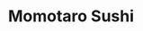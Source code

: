 ---
layout: place
title: "Momotaro Sushi"
permalink: /virginia/richmond/momotaro-sushi.html
stateAbbr: VA
stateName: Virginia
cityName: Richmond
seo:
  name: "Momotaro Sushi"
  type: Restaurant
  links: null
description: "Momotaro Sushi serves delicious sushi in Richmond, Virginia. Try fresh Japanese dishes for a great dining experience. Available for takeout, delivery, lunch, and dinner."
place_id: ChIJScJIn-QTsYkRtrYHIAa8T9s
photos:
  - name: >-
      places/ChIJScJIn-QTsYkRtrYHIAa8T9s/photos/AeeoHcJaAbui3FZscuWmWX2Z8jBPPzpL1Vn6OWJpR0uEC0RsD0aPrBEtbL2zsdd8RzUP5xotX6dlMDpSGBFGpfdJiuIgx0zQHsJy-xdEWiTicrMrv-Rr8UrCsP9CeJsxplg-Y822OxxRucBWAYqI9Vx3w2ga7r_fK9xW8daDxrpIAeUmdcSrPNZusIpGrTR9tdBuovcN-Gd6l0v6tQ1G4tbW3nxh34RLQu0FwLp8Tslel7wRFP377e0EOVaNMkV6Zip_i5gG-l-qh38tLgWZ9uT-s2N2lLQzdoD-RMkxkKYym0RnEB8IiWLQfYJUfVzJHnbzvCqttxHwzgikCUPJdVaXSAES_BcQrEOCpVqQulzuXHoY1ItCoW5DEDV9fgt60p6ZHasB8FF4-wyY60DIDbbz4dBQrdxXM8CshYc3TqjJzk9GwkJP
    widthPx: 3024
    heightPx: 4032
    authorAttributions:
      - displayName: Dallas Burruss
        uri: https://maps.google.com/maps/contrib/109613970441288252228
        photoUri: >-
          https://lh3.googleusercontent.com/a-/ALV-UjWp2Py5ZUIZ4V28a9cCJPwdFWq0YoUcS_7m0Koq5RAi1CQ3sF98=s100-p-k-no-mo
    flagContentUri: >-
      https://www.google.com/local/imagery/report/?cb_client=maps_api_places.places_api&image_key=!1e10!2sCIHM0ogKEICAgICjgPfY0gE&hl=en-US
    googleMapsUri: >-
      https://www.google.com/maps/place//data=!3m4!1e2!3m2!1sCIHM0ogKEICAgICjgPfY0gE!2e10!4m2!3m1!1s0x89b113e49f48c249:0xdb4fbc062007b6b6
  - name: >-
      places/ChIJScJIn-QTsYkRtrYHIAa8T9s/photos/AeeoHcI0a_uk2BkOrVF7AAPlYlqsbQFoKByEUWrL-CC7dPJFxgB33xjFum_AE9zcqVeOL_IVxYCJM0xoSMKW8iQVKSzxL2RkHzJ7sjwp0NSxU9siBNIjnVG2iRYr3ksIKjKppdV5Mco3trj1QfOm7cQw9KixKTnI9eyy_0ujlcyfnaPaOGF3BeYRLZsoZpg-7gO6Je7NlPUgaLeSzJye-ZLoXa94qqYSz3EQTaLjktqFED-JSa_lRyPqi2acf6qLi2Tv3ucCQzOeB969cLicNcWoQnsP7zqadx44NWk40d05FD0bn3UeAJzX_Lw3CA8HxvxSu3pmv0-13IWdmbKxrg-f2C7tMTyEErIe6JtXFYYsZ4hzp0xaDQOvvudZQNB4XzMwTNuN2kJRDP9eNyVgbddpCt8i80Y2guIVKi0o0GUb5hpfYUXJ
    widthPx: 4800
    heightPx: 2700
    authorAttributions:
      - displayName: Mohammed R.
        uri: https://maps.google.com/maps/contrib/118427610398381463340
        photoUri: >-
          https://lh3.googleusercontent.com/a-/ALV-UjUyj_oBV_N3mZffsty7GIZOGi0Gt6c4rsYEvX_TqKtSWMH1SWh8FQ=s100-p-k-no-mo
    flagContentUri: >-
      https://www.google.com/local/imagery/report/?cb_client=maps_api_places.places_api&image_key=!1e10!2sCIHM0ogKEICAgIC47oeqxgE&hl=en-US
    googleMapsUri: >-
      https://www.google.com/maps/place//data=!3m4!1e2!3m2!1sCIHM0ogKEICAgIC47oeqxgE!2e10!4m2!3m1!1s0x89b113e49f48c249:0xdb4fbc062007b6b6
  - name: >-
      places/ChIJScJIn-QTsYkRtrYHIAa8T9s/photos/AeeoHcLzvrser2-3ZIDVQtQ1LY6ogPE3jRICrnYxxoAykpMnzT2SR0FCkXbog9ruTHAiya3XN0uIkeAyKO-LPH-TnbK-O2CHWJe1BgARFrDLbYVZvW0iGc9-rMU6Mva0qUdOCkIw7kCreDKDme4oWmyF78zONJQOSOStOjUvfktZAdye6Wl9CaZeFaL1Ca-BCgf02HlW0L1-L0koscDfRs6gz2FSN4gNrd3WtWt1hM44PaWsoKq9O8NpV2nbXJQ0AykWK7Sn2R1V0kPYANq4xyLy_pOfiWQ4UO_SicZaqjqixObzJ2W5rbOf3bxCYbukH-LqRNXikzADSFQd1bLQYZgKbtVcIjLNi3M77RTNZd1_q9pxYfLyLzSaYLkbrR6pij2Qb4gx_9pWKQQY8ranEl52krxHH2JaHDghTfpzWcMiU0V0-A
    widthPx: 3024
    heightPx: 4032
    authorAttributions:
      - displayName: Natalie Wiley
        uri: https://maps.google.com/maps/contrib/112128835342928386553
        photoUri: >-
          https://lh3.googleusercontent.com/a/ACg8ocLWCrgOEvTRK6XD3_NKMqrfSjn0h3YouF1Z-TOuW6_PB3Sd0g=s100-p-k-no-mo
    flagContentUri: >-
      https://www.google.com/local/imagery/report/?cb_client=maps_api_places.places_api&image_key=!1e10!2sCIHM0ogKEICAgID_tYDkYg&hl=en-US
    googleMapsUri: >-
      https://www.google.com/maps/place//data=!3m4!1e2!3m2!1sCIHM0ogKEICAgID_tYDkYg!2e10!4m2!3m1!1s0x89b113e49f48c249:0xdb4fbc062007b6b6
  - name: >-
      places/ChIJScJIn-QTsYkRtrYHIAa8T9s/photos/AeeoHcJ8o3mrxfgj-w4pjO4PXdXOPVPEVySaxyafqv_GLjxHQnPap_H4V6IEv-GvQ3TXoLQwbSCiSGk9dP1OUv46RSPFo3kd5gsoF6gJLSX8fb8TmEC0U0OTL7dDmRFcMrnEwKzTkdomAnnm484zE3QRlnWU6bX7XDeSFBRqwb_W3IO_sRVMEIJ0eaWcGjIXdoEOpGEWhgowvh_7Pf7UR-X2sowFouKB_HDyoGF28B3hT2ZuTmVINYpXoNmK56X1RIVQQYpJZsQQWps64W4Apc-6T5CWUADM-JzIeW8bB8a3ZaPFGD5kj_GSPO9oteuRqN1xyJbDmrvJa_G0daQ9yo7giB1j1rUzJ6Xzcc7v_aNYU0W27qG-Mhm3lvOw4mzrkwmDTt6owt0CD1tYwWoP8BSb994tAVVij6IJS0jQt2xF9YbTC9ww
    widthPx: 4032
    heightPx: 3024
    authorAttributions:
      - displayName: loveMovementJ
        uri: https://maps.google.com/maps/contrib/103939416393350195947
        photoUri: >-
          https://lh3.googleusercontent.com/a-/ALV-UjUfGmYkSreWcCPsVtoGhCeX2czYHn_uzAK0HBVwnYSfqjXzsAlr=s100-p-k-no-mo
    flagContentUri: >-
      https://www.google.com/local/imagery/report/?cb_client=maps_api_places.places_api&image_key=!1e10!2sCIHM0ogKEICAgICni8zV3wE&hl=en-US
    googleMapsUri: >-
      https://www.google.com/maps/place//data=!3m4!1e2!3m2!1sCIHM0ogKEICAgICni8zV3wE!2e10!4m2!3m1!1s0x89b113e49f48c249:0xdb4fbc062007b6b6
  - name: >-
      places/ChIJScJIn-QTsYkRtrYHIAa8T9s/photos/AeeoHcK45mV0rqnQH-_BGRkEJrtwWkyKZlDcie_xOUwYQ6yTr87hHUKP8mUO1Lnwsp0snypnXgQa2b98AE4Ulqi703dny7U3sW5-unM0fUQybd_typHlAwLiX2pQ54X77bfsLzUSwHTo1LcYweHIeDRqvWZ8FBngVF3rS46kXtjO-QBuHyalA2_PmR7eeCIQct1ddVLLMRnszY5QxPASVFFwPuxyLLgD2GHZLWdPC_wwfrWa2bbwyyI0gAkQOiRePron0ha84jEzObAiHM8wW7x9eLJN0ROh8KH1yBvDTcqNbA68_vPtCB7DNjTp9FiWIg-HLqiQh_vqymmhn-HEtKITLSAgboiPu4Awwm-gid0vHSDWNgGbBsVnyON4bOL-DfBpg5eRF-lwZCUO5RfSGTXXHVoZhjG1JIx-OLdFNeSFZPc
    widthPx: 1868
    heightPx: 4000
    authorAttributions:
      - displayName: Cassidy Skylar
        uri: https://maps.google.com/maps/contrib/113853992428453559321
        photoUri: >-
          https://lh3.googleusercontent.com/a-/ALV-UjVD40h41cxmrVS49VhRcSDBQEgRA6H5YpL-Q1b4PSrNXfgK-WJV=s100-p-k-no-mo
    flagContentUri: >-
      https://www.google.com/local/imagery/report/?cb_client=maps_api_places.places_api&image_key=!1e10!2sCIHM0ogKEICAgICpvJqEAw&hl=en-US
    googleMapsUri: >-
      https://www.google.com/maps/place//data=!3m4!1e2!3m2!1sCIHM0ogKEICAgICpvJqEAw!2e10!4m2!3m1!1s0x89b113e49f48c249:0xdb4fbc062007b6b6
  - name: >-
      places/ChIJScJIn-QTsYkRtrYHIAa8T9s/photos/AeeoHcKdOBXCcQaxm-0NLnX7CawiKkrO-bk8vlzEyKWoOh6K0Ed5I3_FryiopdV3pOGbSIE6vQNHq-qw3_N-EdtvkLW9BbIu9YoDgoeLXWlGeauDNF2oUUXMUPpFzs9D6n5n_GFa3T2hOhhkUnhdWbL_CnIKrZjhm_36XotxPr8QlrBlRsv6PYuQo1JcyheZ6o6YBmwKGQLSeQYh3SCUuSochboshbd9MeHZXieVXqsOeeieQO6eG1Swt2qKU7CJUmgx_JDykRT7QosN-WUGN-JqXk07RkeYY-z1b_r0rKyT6ricLsb7oUz3i3LI4KhwoXNW1AqMSRKWm7iD8SQsLyjXE_bAftjxVu6qAn5BjZi4qOsO6blkzNjOSBxDsKa2eDkBZhlpGOEbJTnyEyHU25W0td0SmoQ2d8dIWakhQckStRs-yg
    widthPx: 1500
    heightPx: 2000
    authorAttributions:
      - displayName: Angela Ramos
        uri: https://maps.google.com/maps/contrib/113710266265580909655
        photoUri: >-
          https://lh3.googleusercontent.com/a-/ALV-UjX6kYnAWIaeEhgOtItRoL1e6KifGnYbo1Avnp58kibI-nEvoiE=s100-p-k-no-mo
    flagContentUri: >-
      https://www.google.com/local/imagery/report/?cb_client=maps_api_places.places_api&image_key=!1e10!2sCIHM0ogKEICAgIClhqy4Cg&hl=en-US
    googleMapsUri: >-
      https://www.google.com/maps/place//data=!3m4!1e2!3m2!1sCIHM0ogKEICAgIClhqy4Cg!2e10!4m2!3m1!1s0x89b113e49f48c249:0xdb4fbc062007b6b6
  - name: >-
      places/ChIJScJIn-QTsYkRtrYHIAa8T9s/photos/AeeoHcLrZcYhw8YHBw4EUnW4n0nCjlvOzjPzvDn20G-NJJowA7aaAXw0R0-0W51Z08fAi1XspK0NiDVhNADsO8DwBcSikltpB0jUFicku3tCGcu8H5JEXh8slJxKytGTcmG4vpJGZekqWz4Di1kSNQGA3ngHzQ7r4Y3JJ-hONoY_qUg57TeIIRx9sH7NmXMvrH6RPzcTj3ElAte0mB7rsTox0RfVSfT-bNTccme7iWS_c-xuJWNeqmiYx_WFbNF0qylXSiY3WdFddfEAv4m-ReRp7s6ATMdDlnfCFf7myJxZTvumBZl9uJ_s_Nbq9cCZEbtQG07tPhkW7j1ax4LjueDaW1pG2PIM1ux7Q2zNo-GGIj5p1npNGimLjphFUc_dBLwaspW0c24Ynyegr1926RCa0AfvRiXK3eVnLm2p66CAPHK8UbwP
    widthPx: 1777
    heightPx: 2369
    authorAttributions:
      - displayName: Pesce Pescetarian
        uri: https://maps.google.com/maps/contrib/116050146712079952736
        photoUri: >-
          https://lh3.googleusercontent.com/a/ACg8ocK84EQ1fjKuEK2QVQw9-ca_rWT0lnCoHEzPQsbGK6_zRRCKFQ=s100-p-k-no-mo
    flagContentUri: >-
      https://www.google.com/local/imagery/report/?cb_client=maps_api_places.places_api&image_key=!1e10!2sCIHM0ogKEICAgICmqIG4wQE&hl=en-US
    googleMapsUri: >-
      https://www.google.com/maps/place//data=!3m4!1e2!3m2!1sCIHM0ogKEICAgICmqIG4wQE!2e10!4m2!3m1!1s0x89b113e49f48c249:0xdb4fbc062007b6b6
  - name: >-
      places/ChIJScJIn-QTsYkRtrYHIAa8T9s/photos/AeeoHcKF93u-jb7ztUsYxT75BUU7jltNTHcOcP5C74-B47OPwtNIF1I6RGrWwcxCQGLs-8WQsbYpBBGneNxyB1pAWUxtMWYVbpdfoy4kMcXySi_ZCFTc8IX6pE3dnOAcmBJQj477fDz_xDnn_JrukE0-uiRozgnPOl_T7LDx6sRdRcPcLXOM0KeD03AsVqXdH04AzWTWE5cCloi_E4K3gza0biGhDJFoFP1DaRYcHwlmKCCSH2_7jZFW5FcrpKzciiKYZNjK-PQ4gBsAN7rR4Tsh_1Wf1AnbSEUSO1bawifg-VgFPa-rZTvPDf0Pp79tVcVDdBaG8r85ja4ELKDE1msSxwjPt2OWMLGfk9NOjvqkBpsUQokO--YmPL52gwOZC7VY_sfjdFPWVSZnHFBg2Hbr-rQlAiD1CyzSX2x5pGo-hrvruw
    widthPx: 3024
    heightPx: 4032
    authorAttributions:
      - displayName: Albert Neighbors
        uri: https://maps.google.com/maps/contrib/102282314572881783367
        photoUri: >-
          https://lh3.googleusercontent.com/a/ACg8ocJyKjkH7QMmBdYfJHDt-39-eue3QlDcom2vSQHecmKfBGkDXQ=s100-p-k-no-mo
    flagContentUri: >-
      https://www.google.com/local/imagery/report/?cb_client=maps_api_places.places_api&image_key=!1e10!2sCIHM0ogKEICAgIDqoaPvbA&hl=en-US
    googleMapsUri: >-
      https://www.google.com/maps/place//data=!3m4!1e2!3m2!1sCIHM0ogKEICAgIDqoaPvbA!2e10!4m2!3m1!1s0x89b113e49f48c249:0xdb4fbc062007b6b6
  - name: >-
      places/ChIJScJIn-QTsYkRtrYHIAa8T9s/photos/AeeoHcJdvXwM2osv3J7_yAFmjLlZfO_jCIOMh9V237UogfhPLgjuH1pUse4C6m7UhjZ4pfu5KXkv3buRSAh8qGAUzhfJbNQg_GeytgA2auZ1GV478bsflGS08DfB2sP75B5JzY5VS0g8nodW-NxZKXdNJfPhrZ_JiV7N1B7hgQwFfuI8klWiVmXpHaKIam0AmFF-9xjU5mj0vWvp-ONbzKToU0Wb0qT_BVeEg7Bod2ZBgLm_H5gaXCvLv8XqJlfoenXmPttGdcgUemdx8aOEitNEpplHkj2Pkbfny6U877uYbx5UuOiIZFAZvN8GCZKWr6bNnFtkVAECC_92uvBI1ar62FCCC6g8nGsQjgoLZ9GmWYZwybxa2vL9uIwoLTneldVobxFbCBbV82s_RBjtIHfZgovJMtjMysJamUqXayC0eZTqwiA
    widthPx: 3024
    heightPx: 4032
    authorAttributions:
      - displayName: Anthony Couillard
        uri: https://maps.google.com/maps/contrib/100562057351828653013
        photoUri: >-
          https://lh3.googleusercontent.com/a-/ALV-UjWG5O1Zd8jL2lztr0TorYkmqgb5WkF28C7AG1VU74z4XCixPwcgaw=s100-p-k-no-mo
    flagContentUri: >-
      https://www.google.com/local/imagery/report/?cb_client=maps_api_places.places_api&image_key=!1e10!2sCIHM0ogKEICAgID6mtuIlwE&hl=en-US
    googleMapsUri: >-
      https://www.google.com/maps/place//data=!3m4!1e2!3m2!1sCIHM0ogKEICAgID6mtuIlwE!2e10!4m2!3m1!1s0x89b113e49f48c249:0xdb4fbc062007b6b6
  - name: >-
      places/ChIJScJIn-QTsYkRtrYHIAa8T9s/photos/AeeoHcI-gx6ywHohigsiuyXh44qHiJvz8AwdUryQ5q8P5cfmfY7mdIDU4Dj9Y5bxB4F66GH0onLISLbAOBvg0HYAS7zUdGDBJVmcfxearnwAz4msVy69hMQgWG7LXKVxAjnOpg2PWuhQoldq1c2HRG4oaZuRWZ7ypFNUkTMUlC3amyZc4HokoUvSbdGtUYPd0Gd1Al-JJkK84IJd9V35M0aouhcwGBrayzCNC6twoSDcCQwVvi0N9TCU7UG9AU4SJh-N-sDaeETVzB9AS5dKM9DapSgp74FIzII0byxSe6GNSAAWXF6cEVMo6C1QMRO4oIWPMZ3GlS4tgrOVeunLHkBgcHldTz4B4e6nsXbkPCrm1mQDvs_8ywbQ22EBOhKk9nwlzd21_BzumzV8To6VZoUUErBJvAW0iVtYI7LWpAIzHNVjJtA
    widthPx: 3024
    heightPx: 4032
    authorAttributions:
      - displayName: Pesce Pescetarian
        uri: https://maps.google.com/maps/contrib/116050146712079952736
        photoUri: >-
          https://lh3.googleusercontent.com/a/ACg8ocK84EQ1fjKuEK2QVQw9-ca_rWT0lnCoHEzPQsbGK6_zRRCKFQ=s100-p-k-no-mo
    flagContentUri: >-
      https://www.google.com/local/imagery/report/?cb_client=maps_api_places.places_api&image_key=!1e10!2sCIHM0ogKEICAgICmqMaFpgE&hl=en-US
    googleMapsUri: >-
      https://www.google.com/maps/place//data=!3m4!1e2!3m2!1sCIHM0ogKEICAgICmqMaFpgE!2e10!4m2!3m1!1s0x89b113e49f48c249:0xdb4fbc062007b6b6
address: 2803 W Cary St, Richmond, VA 23221, USA
street: 2803 W Cary St
city: Richmond
state: VA
zip: '23221'
country: USA
neighborhood: Carytown
latitude: '37.551668'
longitude: '-77.476965'
accessibility_options:
  wheelchairAccessibleParking: true
  wheelchairAccessibleEntrance: true
  wheelchairAccessibleRestroom: true
  wheelchairAccessibleSeating: true
business_status: OPERATIONAL
name: Momotaro Sushi
google_maps_links:
  directionsUri: >-
    https://www.google.com/maps/dir//''/data=!4m7!4m6!1m1!4e2!1m2!1m1!1s0x89b113e49f48c249:0xdb4fbc062007b6b6!3e0
  placeUri: https://maps.google.com/?cid=15803056351959561910
  writeAReviewUri: >-
    https://www.google.com/maps/place//data=!4m3!3m2!1s0x89b113e49f48c249:0xdb4fbc062007b6b6!12e1
  reviewsUri: >-
    https://www.google.com/maps/place//data=!4m4!3m3!1s0x89b113e49f48c249:0xdb4fbc062007b6b6!9m1!1b1
  photosUri: >-
    https://www.google.com/maps/place//data=!4m3!3m2!1s0x89b113e49f48c249:0xdb4fbc062007b6b6!10e5
primary_type: Sushi Restaurant
opening_hours:
  regular: null
  current: null
secondary_opening_hours:
  regular:
    weekdayDescriptions: null
    type: null
  current:
    weekdayDescriptions: null
    type: null
phone: (804) 355-0060
price_level: PRICE_LEVEL_MODERATE
price_range: $20 &ndash; $30
rating: '3.8'
rating_count: 233
website: null
reviews:
  - name: >-
      places/ChIJScJIn-QTsYkRtrYHIAa8T9s/reviews/ChZDSUhNMG9nS0VJQ0FnSUNqZ1BmWWJBEAE
    relativePublishTimeDescription: 12 months ago
    rating: 5
    text:
      text: >-
        Great sushi! Fresh tasting and stimulating flavors! The plating
        presentation was very good as well.  The eatery is a very charming place
        on West Cary Street. I loved the flying dragon artwork too!
      languageCode: en
    originalText:
      text: >-
        Great sushi! Fresh tasting and stimulating flavors! The plating
        presentation was very good as well.  The eatery is a very charming place
        on West Cary Street. I loved the flying dragon artwork too!
      languageCode: en
    authorAttribution:
      displayName: Dallas Burruss
      uri: https://www.google.com/maps/contrib/109613970441288252228/reviews
      photoUri: >-
        https://lh3.googleusercontent.com/a-/ALV-UjWp2Py5ZUIZ4V28a9cCJPwdFWq0YoUcS_7m0Koq5RAi1CQ3sF98=s128-c0x00000000-cc-rp-mo-ba5
    publishTime: '2024-04-16T14:03:52.435971Z'
    flagContentUri: >-
      https://www.google.com/local/review/rap/report?postId=ChZDSUhNMG9nS0VJQ0FnSUNqZ1BmWWJBEAE&d=17924085&t=1
    googleMapsUri: >-
      https://www.google.com/maps/reviews/data=!4m6!14m5!1m4!2m3!1sChZDSUhNMG9nS0VJQ0FnSUNqZ1BmWWJBEAE!2m1!1s0x89b113e49f48c249:0xdb4fbc062007b6b6
  - name: >-
      places/ChIJScJIn-QTsYkRtrYHIAa8T9s/reviews/ChdDSUhNMG9nS0VJQ0FnSURfdFlEa3dnRRAB
    relativePublishTimeDescription: 2 months ago
    rating: 5
    text:
      text: >-
        I really liked my take out order! Will be back :) The smoked tuna roll
        was really good.
      languageCode: en
    originalText:
      text: >-
        I really liked my take out order! Will be back :) The smoked tuna roll
        was really good.
      languageCode: en
    authorAttribution:
      displayName: Natalie Wiley
      uri: https://www.google.com/maps/contrib/112128835342928386553/reviews
      photoUri: >-
        https://lh3.googleusercontent.com/a/ACg8ocLWCrgOEvTRK6XD3_NKMqrfSjn0h3YouF1Z-TOuW6_PB3Sd0g=s128-c0x00000000-cc-rp-mo
    publishTime: '2025-01-25T23:30:21.245122Z'
    flagContentUri: >-
      https://www.google.com/local/review/rap/report?postId=ChdDSUhNMG9nS0VJQ0FnSURfdFlEa3dnRRAB&d=17924085&t=1
    googleMapsUri: >-
      https://www.google.com/maps/reviews/data=!4m6!14m5!1m4!2m3!1sChdDSUhNMG9nS0VJQ0FnSURfdFlEa3dnRRAB!2m1!1s0x89b113e49f48c249:0xdb4fbc062007b6b6
  - name: >-
      places/ChIJScJIn-QTsYkRtrYHIAa8T9s/reviews/ChdDSUhNMG9nS0VJQ0FnSUQ2bXR1STZ3RRAB
    relativePublishTimeDescription: 3 years ago
    rating: 5
    text:
      text: >-
        Daughter and I love to try new sushi restaurants. We wanted to go down
        to Cary Street on a Saturday night to be able to walk around and check
        out some of the other stores. We had never been to Momotaro, so we
        thought we would give it a try.  We were a tad worried since it was like
        7pm on a Saturday night and we were the only people in the place and
        only ones the whole time we were there.  We did see quite a bit of to go
        orders to go though.  We ordered a Eel Dragon roll, eel roll, spicy tuna
        and tempura shrimp roll. The gentleman that waited on us was super nice
        and quick to help us out. Our order didn't take overly long to get made
        why we're waiting though they have a pretty cool saltwater fish tank
        setup for my daughter and I watch the fish for a while which was kind of
        fun. The decor is pretty cool, not a very large place maybe 10 tables or
        so and they had 1 table set up out on the sidewalk.  Both my daughter
        and I thought the sushi was really good. I thought the quality was
        pretty top-notch and the size of the rules we're pretty filling. Don't
        know if it was a fluke and just a time and when we went with no one
        there but this place should definitely be much busier. When we venture
        back down to Cary Street again for sushi, I'm sure we would be stopping
        in.
      languageCode: en
    originalText:
      text: >-
        Daughter and I love to try new sushi restaurants. We wanted to go down
        to Cary Street on a Saturday night to be able to walk around and check
        out some of the other stores. We had never been to Momotaro, so we
        thought we would give it a try.  We were a tad worried since it was like
        7pm on a Saturday night and we were the only people in the place and
        only ones the whole time we were there.  We did see quite a bit of to go
        orders to go though.  We ordered a Eel Dragon roll, eel roll, spicy tuna
        and tempura shrimp roll. The gentleman that waited on us was super nice
        and quick to help us out. Our order didn't take overly long to get made
        why we're waiting though they have a pretty cool saltwater fish tank
        setup for my daughter and I watch the fish for a while which was kind of
        fun. The decor is pretty cool, not a very large place maybe 10 tables or
        so and they had 1 table set up out on the sidewalk.  Both my daughter
        and I thought the sushi was really good. I thought the quality was
        pretty top-notch and the size of the rules we're pretty filling. Don't
        know if it was a fluke and just a time and when we went with no one
        there but this place should definitely be much busier. When we venture
        back down to Cary Street again for sushi, I'm sure we would be stopping
        in.
      languageCode: en
    authorAttribution:
      displayName: Anthony Couillard
      uri: https://www.google.com/maps/contrib/100562057351828653013/reviews
      photoUri: >-
        https://lh3.googleusercontent.com/a-/ALV-UjWG5O1Zd8jL2lztr0TorYkmqgb5WkF28C7AG1VU74z4XCixPwcgaw=s128-c0x00000000-cc-rp-mo-ba8
    publishTime: '2021-09-27T01:43:11.120438Z'
    flagContentUri: >-
      https://www.google.com/local/review/rap/report?postId=ChdDSUhNMG9nS0VJQ0FnSUQ2bXR1STZ3RRAB&d=17924085&t=1
    googleMapsUri: >-
      https://www.google.com/maps/reviews/data=!4m6!14m5!1m4!2m3!1sChdDSUhNMG9nS0VJQ0FnSUQ2bXR1STZ3RRAB!2m1!1s0x89b113e49f48c249:0xdb4fbc062007b6b6
  - name: >-
      places/ChIJScJIn-QTsYkRtrYHIAa8T9s/reviews/ChdDSUhNMG9nS0VJQ0FnSUNsaHF5NHNnRRAB
    relativePublishTimeDescription: a year ago
    rating: 5
    text:
      text: >-
        My husband and I discovered Momotaro while walking around Carytown, and
        we decided to try it a couple of weeks ago. He's from NYC, so he's had a
        lot of good Japanese food over the years.


        We tried the miso soup first, and we immediately knew we'd found a gem
        of a place. Next we tried their Angie roll and Double Rainbow roll -
        perfection. The shumai was literally the best we've ever had. We also
        got a pot of hot green tea, which normally I'm not a fan of. Theirs was
        SO good we finished the whole pot together. We ordered shrimp hibachi
        next, and it was just as delicious as everything else. We had strawberry
        mochi with ice cream for dessert (honestly the best mochi I've had).


        Service was great - prompt and polite. The chef came out to check on
        everything a few times and he was super polite and grateful.


        We both agree this is one of our new favorite restaurants we've ever
        eaten at. We went back again tonight and ordered the miso soup, Angie
        roll, shumai, green tea, and mochi ice cream again, and tried their
        shrimp curry bowl. Of course we loved that too! I can't recommend
        Momotaro enough!!
      languageCode: en
    originalText:
      text: >-
        My husband and I discovered Momotaro while walking around Carytown, and
        we decided to try it a couple of weeks ago. He's from NYC, so he's had a
        lot of good Japanese food over the years.


        We tried the miso soup first, and we immediately knew we'd found a gem
        of a place. Next we tried their Angie roll and Double Rainbow roll -
        perfection. The shumai was literally the best we've ever had. We also
        got a pot of hot green tea, which normally I'm not a fan of. Theirs was
        SO good we finished the whole pot together. We ordered shrimp hibachi
        next, and it was just as delicious as everything else. We had strawberry
        mochi with ice cream for dessert (honestly the best mochi I've had).


        Service was great - prompt and polite. The chef came out to check on
        everything a few times and he was super polite and grateful.


        We both agree this is one of our new favorite restaurants we've ever
        eaten at. We went back again tonight and ordered the miso soup, Angie
        roll, shumai, green tea, and mochi ice cream again, and tried their
        shrimp curry bowl. Of course we loved that too! I can't recommend
        Momotaro enough!!
      languageCode: en
    authorAttribution:
      displayName: Angela Ramos
      uri: https://www.google.com/maps/contrib/113710266265580909655/reviews
      photoUri: >-
        https://lh3.googleusercontent.com/a-/ALV-UjX6kYnAWIaeEhgOtItRoL1e6KifGnYbo1Avnp58kibI-nEvoiE=s128-c0x00000000-cc-rp-mo
    publishTime: '2023-11-17T02:17:59.499987Z'
    flagContentUri: >-
      https://www.google.com/local/review/rap/report?postId=ChdDSUhNMG9nS0VJQ0FnSUNsaHF5NHNnRRAB&d=17924085&t=1
    googleMapsUri: >-
      https://www.google.com/maps/reviews/data=!4m6!14m5!1m4!2m3!1sChdDSUhNMG9nS0VJQ0FnSUNsaHF5NHNnRRAB!2m1!1s0x89b113e49f48c249:0xdb4fbc062007b6b6
  - name: >-
      places/ChIJScJIn-QTsYkRtrYHIAa8T9s/reviews/ChZDSUhNMG9nS0VJQ0FnSUNfaTZ6QVl3EAE
    relativePublishTimeDescription: 2 months ago
    rating: 5
    text:
      text: >-
        Great sushi (so fresh and perfect and tasty!) and very tasty ramen soup!
        Also the desert was great!
      languageCode: en
    originalText:
      text: >-
        Great sushi (so fresh and perfect and tasty!) and very tasty ramen soup!
        Also the desert was great!
      languageCode: en
    authorAttribution:
      displayName: Irina Korry
      uri: https://www.google.com/maps/contrib/100655086478930692130/reviews
      photoUri: >-
        https://lh3.googleusercontent.com/a-/ALV-UjWRtE8ieFW_i-Pybv06t5jNWZVEJOQpZMX1g1LIj9ROPC6nhMjR=s128-c0x00000000-cc-rp-mo
    publishTime: '2025-01-18T23:49:36.814870Z'
    flagContentUri: >-
      https://www.google.com/local/review/rap/report?postId=ChZDSUhNMG9nS0VJQ0FnSUNfaTZ6QVl3EAE&d=17924085&t=1
    googleMapsUri: >-
      https://www.google.com/maps/reviews/data=!4m6!14m5!1m4!2m3!1sChZDSUhNMG9nS0VJQ0FnSUNfaTZ6QVl3EAE!2m1!1s0x89b113e49f48c249:0xdb4fbc062007b6b6
parking_options:
  valetParking: false
payment_options:
  acceptsCreditCards: true
  acceptsDebitCards: true
  acceptsCashOnly: false
  acceptsNfc: true
allow_dogs: null
curbside_pickup: null
delivery: true
dine_in: true
good_for_children: null
good_for_groups: true
good_for_sports: null
live_music: false
menu_for_children: false
outdoor_seating: null
reservable: true
restroom: true
serves_beer: true
serves_breakfast: false
serves_brunch: false
serves_cocktails: null
serves_coffee: false
serves_dinner: true
serves_dessert: true
serves_lunch: true
serves_vegetarian_food: true
serves_wine: true
takeout: true
summary: null

---